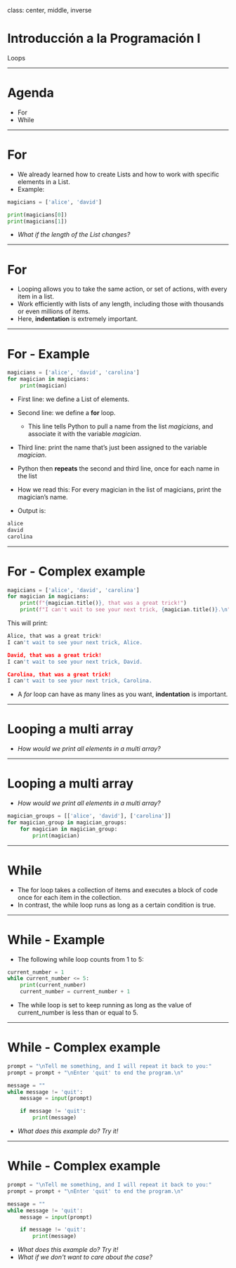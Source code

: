class: center, middle, inverse

# Introducción a la Programación I
Loops

---

# Agenda

- For
- While

---

# For

- We already learned how to create Lists and how to work with specific elements in a List.
- Example:

```python
magicians = ['alice', 'david']

print(magicians[0])
print(magicians[1])
```

- *What if the length of the List changes?*

---

# For

- Looping allows you to take the same action, or set of actions, with every item in a list.
- Work efficiently with lists of any length, including those with thousands or even millions of items.
- Here, **indentation** is extremely important.

---

# For - Example

```python
magicians = ['alice', 'david', 'carolina']
for magician in magicians:
    print(magician)
```

- First line: we define a List of elements.
- Second line: we define a **for** loop.
    - This line tells Python to pull a name from the list *magicians*, and associate it with the variable *magician*.
- Third line: print the name that’s just been assigned to the variable *magician*.

- Python then **repeats** the second and third line, once for each name in the list
- How we read this: For every magician in the list of magicians, print the magician’s name.
- Output is:

```python
alice
david
carolina
```

---

# For - Complex example

```python
magicians = ['alice', 'david', 'carolina']
for magician in magicians:
    print(f"{magician.title()}, that was a great trick!")
    print(f"I can't wait to see your next trick, {magician.title()}.\n")
```

This will print:

```python
Alice, that was a great trick!
I can't wait to see your next trick, Alice.

David, that was a great trick!
I can't wait to see your next trick, David.

Carolina, that was a great trick!
I can't wait to see your next trick, Carolina.
```

- A *for* loop can have as many lines as you want, **indentation** is important.

---

# Looping a multi array

- *How would we print all elements in a multi array?*

---

# Looping a multi array

- *How would we print all elements in a multi array?*

```python
magician_groups = [['alice', 'david'], ['carolina']]
for magician_group in magician_groups:
    for magician in magician_group:
        print(magician)
```

---

# While

- The for loop takes a collection of items and executes a block of code once for each item in the collection.
- In contrast, the while loop runs as long as a certain condition is true.

---

# While - Example

- The following while loop counts from 1 to 5:

```python
current_number = 1
while current_number <= 5:
    print(current_number)
    current_number = current_number + 1
```

- The while loop is set to keep running as long as the value of current_number is less than or equal to 5.

---

# While - Complex example

```python
prompt = "\nTell me something, and I will repeat it back to you:"
prompt = prompt + "\nEnter 'quit' to end the program.\n"

message = ""
while message != 'quit':
    message = input(prompt)

    if message != 'quit':
        print(message) 
```

- *What does this example do? Try it!*
---

# While - Complex example

```python
prompt = "\nTell me something, and I will repeat it back to you:"
prompt = prompt + "\nEnter 'quit' to end the program.\n"

message = ""
while message != 'quit':
    message = input(prompt)

    if message != 'quit':
        print(message) 
```

- *What does this example do? Try it!*
- *What if we don't want to care about the case?*